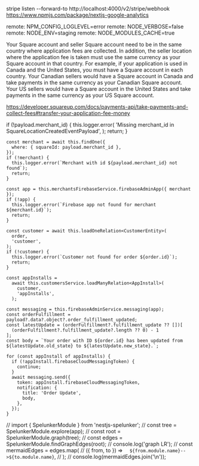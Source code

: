 stripe listen --forward-to http://localhost:4000/v2/stripe/webhook
https://www.npmjs.com/package/nextjs-google-analytics

remote: NPM_CONFIG_LOGLEVEL=error
remote: NODE_VERBOSE=false
remote: NODE_ENV=staging
remote: NODE_MODULES_CACHE=true

Your Square account and seller Square account need to be in the same country where application fees are collected. In addition, the seller location where the application fee is taken must use the same currency as your Square account in that country. For example, if your application is used in Canada and the United States, you must have a Square account in each country. Your Canadian sellers would have a Square account in Canada and take payments in the same currency as your Canadian Square account. Your US sellers would have a Square account in the United States and take payments in the same currency as your US Square account.

https://developer.squareup.com/docs/payments-api/take-payments-and-collect-fees#transfer-your-application-fee-money

if (!payload.merchant_id) {
this.logger.error(
'Missing merchant_id in SquareLocationCreatedEventPayload',
);
return;
}

    const merchant = await this.findOne({
      where: { squareId: payload.merchant_id },
    });
    if (!merchant) {
      this.logger.error(`Merchant with id ${payload.merchant_id} not found`);
      return;
    }

    const app = this.merchantsFirebaseService.firebaseAdminApp({ merchant });
    if (!app) {
      this.logger.error(`Firebase app not found for merchant ${merchant.id}`);
      return;
    }

    const customer = await this.loadOneRelation<CustomerEntity>(
      order,
      'customer',
    );
    if (!customer) {
      this.logger.error(`Customer not found for order ${order.id}`);
      return;
    }

    const appInstalls =
      await this.customersService.loadManyRelation<AppInstall>(
        customer,
        'appInstalls',
      );

    const messaging = this.firebaseAdminService.messaging(app);
    const orderFulfillment = payload?.data?.object?.order_fulfillment_updated;
    const latestUpdate = (orderFulfillment?.fulfillment_update ?? [])[
      (orderFulfillment?.fulfillment_update?.length ?? 0) - 1
    ];
    const body = `Your order with ID ${order.id} has been updated from ${latestUpdate.old_state} to ${latestUpdate.new_state}.`;

    for (const appInstall of appInstalls) {
      if (!appInstall.firebaseCloudMessagingToken) {
        continue;
      }
      await messaging.send({
        token: appInstall.firebaseCloudMessagingToken,
        notification: {
          title: 'Order Update',
          body,
        },
      });
    }

// import { SpelunkerModule } from 'nestjs-spelunker';
// const tree = SpelunkerModule.explore(app);
// const root = SpelunkerModule.graph(tree);
// const edges = SpelunkerModule.findGraphEdges(root);
// console.log('graph LR');
// const mermaidEdges = edges.map(
// ({ from, to }) => `  ${from.module.name}-->${to.module.name}`,
// );
// console.log(mermaidEdges.join('\n'));
